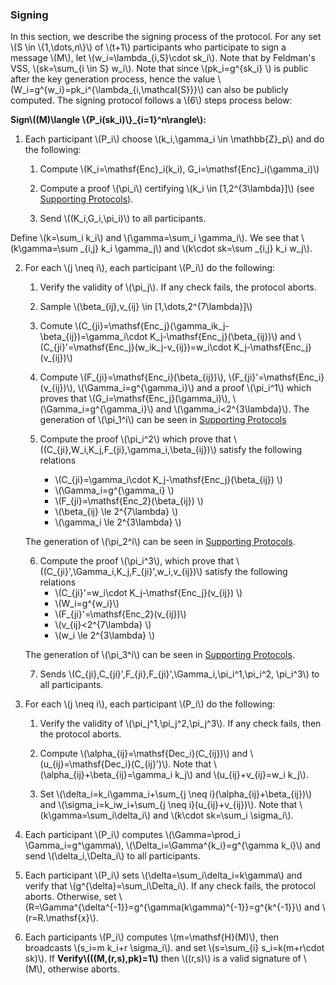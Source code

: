 ### Signing

In this section, we describe the signing process of the protocol. For any set \\(S \in \\{1,\dots,n\\}\\) of \\(t+1\\) participants who participate to sign a message \\(M\\), let \\(w_i=\lambda_{i,S}\cdot sk_i\\). Note that by Feldman's VSS, \\(sk=\sum_{i \in S} w_i\\). Note that since \\(pk_i=g^{sk_i} \\) is public after the key generation process, hence the value \\(W_i=g^{w_i}=pk_i^{\lambda_{i,\mathcal{S}}}\\) can also be publicly computed. The signing protocol follows a  \\(6\\) steps process below:

**Sign\\((M)\langle \\{P_i(sk_i)\\}_{i=1}^n\rangle\\):** 

1. Each participant \\(P_i\\) choose \\(k_i,\gamma_i \in \mathbb{Z}_p\\) and do the following:

    1. Compute \\(K_i=\mathsf{Enc}_i(k_i), G_i=\mathsf{Enc}_i(\gamma_i)\\) 

    2. Compute a proof \\(\pi_i\\) certifying \\(k_i \in [1,2^{3\lambda}]\\) (see [Supporting Protocols](./supporting-algorithms.md)).

    3. Send \\((K_i,G_i,\pi_i)\\) to all participants. 
 
 Define \\(k=\sum_i k_i\\) and \\(\gamma=\sum_i \gamma_i\\). We see that 
\\(k\gamma=\sum _{i,j} k_i \gamma_j\\) and \\(k\cdot sk=\sum _{i,j} k_i w_j\\).

2. For each \\(j \neq i\\), each participant \\(P_i\\) do the following:

    1. Verify the validity of \\(\pi_j\\). If any check fails, the protocol aborts.

    2. Sample \\(\beta_{ij},v_{ij} \in [1,\dots,2^{7\lambda}]\\)

    3. Comute \\(C_{ji}=\mathsf{Enc_j}(\gamma_ik_j-\beta_{ij})=\gamma_i\cdot K_j-\mathsf{Enc_j}(\beta_{ij})\\) and \\(C_{ji}'=\mathsf{Enc_j}(w_ik_j-v_{ij})=w_i\cdot K_j-\mathsf{Enc_j}(v_{ij})\\)

    4. Compute \\(F_{ji}=\mathsf{Enc_i}(\beta_{ij})\\), \\(F_{ji}'=\mathsf{Enc_i}(v_{ij})\\), \\(\Gamma_i=g^{\gamma_i}\\) and a proof \\(\pi_i^1\\) which proves that \\(G_i=\mathsf{Enc_j}(\gamma_i)\\), \\(\Gamma_i=g^{\gamma_i}\\) and \\(\gamma_i<2^{3\lambda}\\).  The generation of \\(\pi_1^i\\) can be seen in [Supporting Protocols](./supporting-algorithms.md)

    5. Compute the proof \\(\pi_i^2\\) which prove that \\((C_{ji},W_i,K_j,F_{ji},\gamma_i,\beta_{ij})\\) satisfy the following relations
    
   
        - \\(C_{ji}=\gamma_i\cdot K_j-\mathsf{Enc_j}(\beta_{ij}) \\)
        - \\(\Gamma_i=g^{\gamma_i} \\)
        - \\(F_{ji}=\mathsf{Enc_2}(\beta_{ij}) \\)
        - \\(\beta_{ij} \le 2^{7\lambda} \\)
        - \\(\gamma_i \le 2^{3\lambda} \\)
 

    The generation of \\(\pi_2^i\\) can be seen in [Supporting Protocols](./supporting-algorithms.md).
     

    6. Compute the proof \\(\pi_i^3\\), which prove that \\((C_{ji}',\Gamma_i,K_j,F_{ji}',w_i,v_{ij})\\) satisfy the following relations 
        - \\(C_{ji}'=w_i\cdot K_j-\mathsf{Enc_j}(v_{ij}) \\)
        - \\(W_i=g^{w_i}\\)
        - \\(F_{ji}'=\mathsf{Enc_2}(v_{ij})\\)
        - \\(v_{ij}<2^{7\lambda} \\)
        - \\(w_i \le 2^{3\lambda}  \\)
    
    The generation of \\(\pi_3^i\\) can be seen in [Supporting Protocols](./supporting-algorithms.md).

    7. Sends \\(C_{ji},C_{ji}',F_{ji},F_{ji}',\Gamma_i,\pi_i^1,\pi_i^2, \pi_i^3\\) to all participants.

3. For each \\(j \neq i\\), each participant \\(P_i\\) do the following:

    1. Verify the validity of \\(\pi_j^1,\pi_j^2,\pi_j^3\\). If any check fails, then the protocol aborts.

    2. Compute \\(\alpha_{ij}=\mathsf{Dec_i}(C_{ij})\\) and \\(u_{ij}=\mathsf{Dec_i}(C_{ij}')\\). Note that \\(\alpha_{ij}+\beta_{ij}=\gamma_i k_j\\) and \\(u_{ij}+v_{ij}=w_i k_j\\).
  
    3. Set \\(\delta_i=k_i\gamma_i+\sum_{j \neq i}(\alpha_{ij}+\beta_{ij})\\) and \\(\sigma_i=k_iw_i+\sum_{j \neq i}(u_{ij}+v_{ij})\\). Note that \\(k\gamma=\sum_i\delta_i\\) and \\(k\cdot sk=\sum_i \sigma_i\\).


4. Each participant \\(P_i\\) computes \\(\Gamma=\prod_i \Gamma_i=g^\gamma\\), \\(\Delta_i=\Gamma^{k_i}=g^{\gamma k_i}\\) and send \\(\delta_i,\Delta_i\\) to all participants.

5. Each participant \\(P_i\\) sets \\(\delta=\sum_i\delta_i=k\gamma\\) and verify that \\(g^{\delta}=\sum_i\Delta_i\\). If any check fails, the protocol aborts. Otherwise, set \\(R=\Gamma^{\delta^{-1}}=g^{\gamma(k\gamma)^{-1}}=g^{k^{-1}}\\) and \\(r=R.\mathsf{x}\\).


6. Each participants \\(P_i\\) computes \\(m=\mathsf{H}(M)\\), then broadcasts \\(s_i=m k_i+r \sigma_i\\). and set \\(s=\sum_{i} s_i=k(m+r\cdot sk)\\). If **Verify\\(((M,(r,s),pk)=1\\)** then \\((r,s)\\) is a valid signature of \\(M\\), otherwise aborts.

